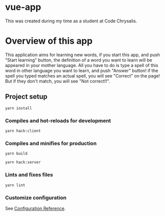 # vue-app

This was created during my time as a student at Code Chrysalis.

# Overview of this app

This application aims for learning new words, if you start this app, and push "Start learning" button, the definition of a word you want to learn will be appeared in your mother language. All you have to do is type a spell of this word in other language you want to learn, and push "Answer" button! if the spell you typed matches an actual spell, you will see "Correct" on the page! But if they don't match, you will see "Not correct!!".

## Project setup

```
yarn install
```

### Compiles and hot-reloads for development

```
yarn hack:client
```

### Compiles and minifies for production

```
yarn build
```

```
yarn hack:server
```

### Lints and fixes files

```
yarn lint
```

### Customize configuration

See [Configuration Reference](https://cli.vuejs.org/config/).

